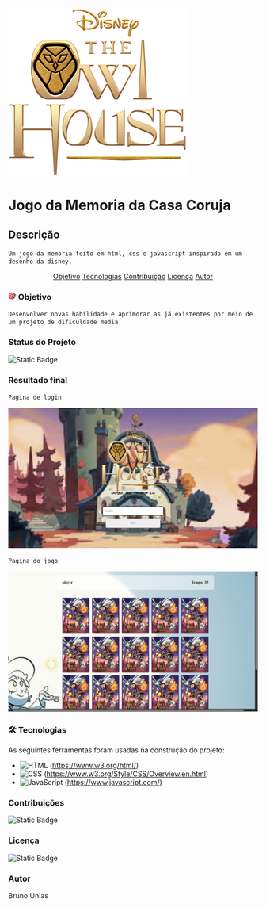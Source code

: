 ![alt text](assests/image/The_Owl_House_Logo.webp)

# Jogo da Memoria da Casa Coruja

## Descrição

    Um jogo da memoria feito em html, css e javascript inspirado em um desenho da disney.

<p align="center">
 <a href="#objetivo">Objetivo</a>
 <a href="#tecnologias">Tecnologias</a> 
 <a href="#contribuicao">Contribuição</a> 
 <a href="#licenc-a">Licença</a> 
 <a href="#autor">Autor</a>
</p>

### ![alt text](assests/image/icons8-alvo-16.png) Objetivo

    Desenvolver novas habilidade e aprimorar as já existentes por meio de um projeto de dificuldade media.

### Status do Projeto

   ![Static Badge](https://img.shields.io/badge/status-finalizado-green) 


### Resultado final

    Pagina de login
   <img src="assests/image/lo.png" alt="">

    Pagina do jogo

   <img src="assests/image/jo.png" alt="">

### 🛠 Tecnologias

As seguintes ferramentas foram usadas na construção do projeto:

- ![HTML](https://img.shields.io/badge/HTML-%23E34F26.svg?logo=html5&logoColor=white) (https://www.w3.org/html/)
- ![CSS](https://img.shields.io/badge/CSS-1572B6?logo=css3&logoColor=fff) (https://www.w3.org/Style/CSS/Overview.en.html)
- ![JavaScript](https://img.shields.io/badge/JavaScript-F7DF1E?logo=javascript&logoColor=000) (https://www.javascript.com/)

### Contribuições

![Static Badge](https://img.shields.io/badge/forks-0-green)
### Licença

![Static Badge](https://img.shields.io/badge/license-MIT-blue) 

### Autor
Bruno Unias